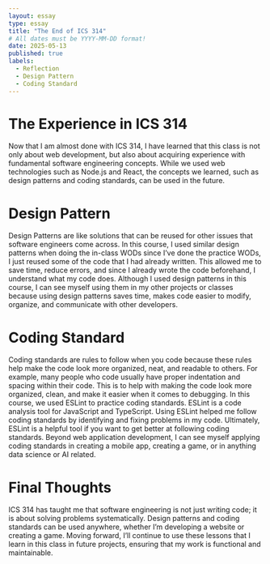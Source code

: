 ```yaml
---
layout: essay
type: essay
title: "The End of ICS 314" 
# All dates must be YYYY-MM-DD format!
date: 2025-05-13
published: true
labels:
  - Reflection
  - Design Pattern
  - Coding Standard
---
```


# The Experience in ICS 314
Now that I am almost done with ICS 314, I have learned that this class is not only about web development, but also about acquiring experience with fundamental software engineering concepts. While we used web technologies such as Node.js and React, the concepts we learned, such as design patterns and coding standards, can be used in the future. 

# Design Pattern 
Design Patterns are like solutions that can be reused for other issues that software engineers come across. In this course, I used similar design patterns when doing the in-class WODs since I’ve done the practice WODs, I just reused some of the code that I had already written. This allowed me to save time, reduce errors, and since I already wrote the code beforehand, I understand what my code does. Although I used design patterns in this course, I can see myself using them in my other projects or classes because using design patterns saves time, makes code easier to modify, organize, and communicate with other developers. 

# Coding Standard
Coding standards are rules to follow when you code because these rules help make the code look more organized, neat, and readable to others. For example, many people who code usually have proper indentation and spacing within their code. This is to help with making the code look more organized, clean, and make it easier when it comes to debugging. In this course, we used ESLint to practice coding standards. ESLint is a code analysis tool for JavaScript and TypeScript. Using ESLint helped me follow coding standards by identifying and fixing problems in my code. Ultimately, ESLint is a helpful tool if you want to get better at following coding standards. Beyond web application development, I can see myself applying coding standards in creating a mobile app, creating a game, or in anything data science or AI related. 

# Final Thoughts
ICS 314 has taught me that software engineering is not just writing code; it is about solving problems systematically. Design patterns and coding standards can be used anywhere, whether I’m developing a website or creating a game. Moving forward, I’ll continue to use these lessons that I learn in this class in future projects, ensuring that my work is functional and maintainable. 

